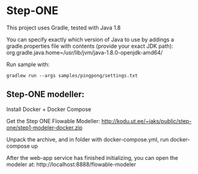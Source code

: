 # Step-ONE
This project uses Gradle, tested with Java 1.8

You can specify exactly which version of Java to use by addings a 
gradle.properties file with contents (provide your exact JDK path):
org.gradle.java.home=/usr/lib/jvm/java-1.8.0-openjdk-amd64/

Run sample with:

    gradlew run --args samples/pingpong/settings.txt




## Step-ONE modeller:
Install Docker + Docker Compose

Get the Step ONE Flowable Modeller:
http://kodu.ut.ee/~jaks/public/step-one/step1-modeler-docker.zip 

Unpack the archive, and in folder with docker-compose.yml, run
    docker-compose up

After the web-app service has finished initializing, you can open the modeler at:
http://localhost:8888/flowable-modeler
